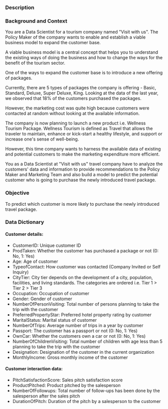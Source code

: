 ### Description
### Background and Context

You are a Data Scientist for a tourism company named "Visit with us". The Policy Maker of the company wants to enable and establish a viable business model to expand the customer base.

A viable business model is a central concept that helps you to understand the existing ways of doing the business and how to change the ways for the benefit of the tourism sector.

One of the ways to expand the customer base is to introduce a new offering of packages.

Currently, there are 5 types of packages the company is offering - Basic, Standard, Deluxe, Super Deluxe, King. Looking at the data of the last year, we observed that 18% of the customers purchased the packages.

However, the marketing cost was quite high because customers were contacted at random without looking at the available information.

The company is now planning to launch a new product i.e. Wellness Tourism Package. Wellness Tourism is defined as Travel that allows the traveler to maintain, enhance or kick-start a healthy lifestyle, and support or increase one's sense of well-being.

However, this time company wants to harness the available data of existing and potential customers to make the marketing expenditure more efficient.

You as a Data Scientist at "Visit with us" travel company have to analyze the customers' data and information to provide recommendations to the Policy Maker and Marketing Team and also build a model to predict the potential customer who is going to purchase the newly introduced travel package.

### Objective

To predict which customer is more likely to purchase the newly introduced travel package.

### Data Dictionary

#### Customer details:

* CustomerID: Unique customer ID
* ProdTaken: Whether the customer has purchased a package or not (0: No, 1: Yes)
* Age: Age of customer
* TypeofContact: How customer was contacted (Company Invited or Self Inquiry)
* CityTier: City tier depends on the development of a city, population, facilities, and living standards. The categories are ordered i.e. Tier 1 > Tier 2 > Tier 3
* Occupation: Occupation of customer
* Gender: Gender of customer
* NumberOfPersonVisiting: Total number of persons planning to take the trip with the customer
* PreferredPropertyStar: Preferred hotel property rating by customer
* MaritalStatus: Marital status of customer
* NumberOfTrips: Average number of trips in a year by customer
* Passport: The customer has a passport or not (0: No, 1: Yes)
* OwnCar: Whether the customers own a car or not (0: No, 1: Yes)
* NumberOfChildrenVisiting: Total number of children with age less than 5 planning to take the trip with the customer
* Designation: Designation of the customer in the current organization
* MonthlyIncome: Gross monthly income of the customer

#### Customer interaction data: 

* PitchSatisfactionScore: Sales pitch satisfaction score
* ProductPitched: Product pitched by the salesperson
* NumberOfFollowups: Total number of follow-ups has been done by the salesperson after the sales pitch
* DurationOfPitch: Duration of the pitch by a salesperson to the customer
